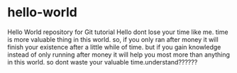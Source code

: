 # hello-world
Hello World repository for Git tutorial
Hello dont lose your time like me. time is more valuable thing in this world. so, if you only ran after money it will finish your existence after a little while of time. but if you gain knowledge instead of only running after money it will help you most more than anything in this world. so dont waste your valuable time.understand??????
